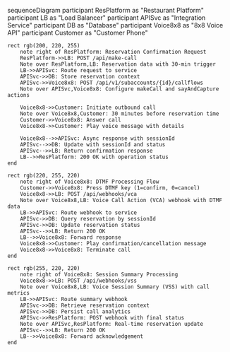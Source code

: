 sequenceDiagram
    participant ResPlatform as "Restaurant Platform"
    participant LB as "Load Balancer"
    participant APISvc as "Integration Service"
    participant DB as "Database"
    participant Voice8x8 as "8x8 Voice API"
    participant Customer as "Customer Phone"

    rect rgb(200, 220, 255)
        note right of ResPlatform: Reservation Confirmation Request
        ResPlatform->>LB: POST /api/make-call
        Note over ResPlatform,LB: Reservation data with 30-min trigger
        LB->>APISvc: Route request to service
        APISvc->>DB: Store reservation context
        APISvc->>Voice8x8: POST /api/v1/subaccounts/{id}/callflows
        Note over APISvc,Voice8x8: Configure makeCall and sayAndCapture actions
        
        Voice8x8->>Customer: Initiate outbound call
        Note over Voice8x8,Customer: 30 minutes before reservation time
        Customer->>Voice8x8: Answer call
        Voice8x8->>Customer: Play voice message with details
        
        Voice8x8-->>APISvc: Async response with sessionId
        APISvc-->>DB: Update with sessionId and status
        APISvc-->>LB: Return confirmation response
        LB-->>ResPlatform: 200 OK with operation status
    end

    rect rgb(220, 255, 220)
        note right of Voice8x8: DTMF Processing Flow
        Customer->>Voice8x8: Press DTMF key (1=confirm, 0=cancel)
        Voice8x8->>LB: POST /api/webhooks/vca
        Note over Voice8x8,LB: Voice Call Action (VCA) webhook with DTMF data
        LB->>APISvc: Route webhook to service
        APISvc->>DB: Query reservation by sessionId
        APISvc->>DB: Update reservation status
        APISvc-->>LB: Return 200 OK
        LB-->>Voice8x8: Forward response
        Voice8x8->>Customer: Play confirmation/cancellation message
        Voice8x8->>Voice8x8: Terminate call
    end

    rect rgb(255, 220, 220)
        note right of Voice8x8: Session Summary Processing
        Voice8x8->>LB: POST /api/webhooks/vss
        Note over Voice8x8,LB: Voice Session Summary (VSS) with call metrics
        LB->>APISvc: Route summary webhook
        APISvc->>DB: Retrieve reservation context
        APISvc->>DB: Persist call analytics
        APISvc->>ResPlatform: POST webhook with final status
        Note over APISvc,ResPlatform: Real-time reservation update
        APISvc-->>LB: Return 200 OK
        LB-->>Voice8x8: Forward acknowledgement
    end
